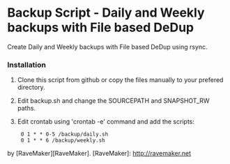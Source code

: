 Backup Script - Daily and Weekly backups with File based DeDup
==============================================================

Create Daily and Weekly backups with File based DeDup using rsync.

### Installation

1. Clone this script from github or copy the files manually to your prefered directory.

2. Edit backup.sh and change the SOURCEPATH and SNAPSHOT_RW paths.

3. Edit crontab using 'crontab -e' command and add the scripts:

        0 1 * * 0-5 /backup/daily.sh
        0 1 * * 6 /backup/weekly.sh

by [RaveMaker][RaveMaker].
[RaveMaker]: http://ravemaker.net
